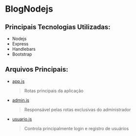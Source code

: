 # BlogNodejs

## Principais Tecnologias Utilizadas:
  - Nodejs
  - Express
  - Handlebars
  - Bootstrap
  
## Arquivos Principais:
  - [app.js](https://github.com/FelipeColona/BlogNodejs/blob/master/app.js)
     >Rotas principais da aplicação
  - [admin.js](https://github.com/FelipeColona/BlogNodejs/blob/master/routes/admin.js)
     >Responsável pelas rotas exclusivas do administrador
  - [usuario.js](https://github.com/FelipeColona/BlogNodejs/blob/master/routes/usuario.js)
     >Controla principalmente login e registro de usuários
